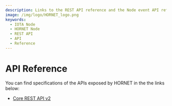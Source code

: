 ```yaml
---
description: Links to the REST API reference and the Node event API reference.
image: /img/logo/HORNET_logo.png
keywords:
  - IOTA Node
  - HORNET Node
  - REST API
  - API
  - Reference
---
```


# API Reference

You can find specifications of the APIs exposed by HORNET in the the links below:

- [Core REST API v2](https://wiki.iota.org/apis/core/v2/iota-core-rest-api)
